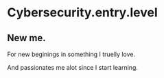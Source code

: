# Cybersecurity.entry.level

## New me.

For new beginings in something I truelly love.

And passionates me alot since I start learning.
